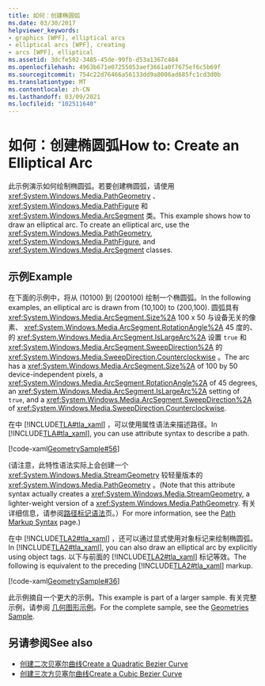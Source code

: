 ```yaml
---
title: 如何：创建椭圆弧
ms.date: 03/30/2017
helpviewer_keywords:
- graphics [WPF], elliptical arcs
- elliptical arcs [WPF], creating
- arcs [WPF], elliptical
ms.assetid: 3dcfe502-3485-45de-99fb-d53a1367c484
ms.openlocfilehash: 4963b671e07255053aef3661a0f7675ef6c5b69f
ms.sourcegitcommit: 754c22d76466a56133dd9a8006ad685fc1cd3d0b
ms.translationtype: MT
ms.contentlocale: zh-CN
ms.lasthandoff: 03/09/2021
ms.locfileid: "102511640"
---
```

# <a name="how-to-create-an-elliptical-arc"></a><span data-ttu-id="cff96-102">如何：创建椭圆弧</span><span class="sxs-lookup"><span data-stu-id="cff96-102">How to: Create an Elliptical Arc</span></span>
<span data-ttu-id="cff96-103">此示例演示如何绘制椭圆弧。若要创建椭圆弧，请使用 <xref:System.Windows.Media.PathGeometry> 、 <xref:System.Windows.Media.PathFigure> 和 <xref:System.Windows.Media.ArcSegment> 类。</span><span class="sxs-lookup"><span data-stu-id="cff96-103">This example shows how to draw an elliptical arc. To create an elliptical arc, use the <xref:System.Windows.Media.PathGeometry>, <xref:System.Windows.Media.PathFigure>, and <xref:System.Windows.Media.ArcSegment> classes.</span></span>  
  
## <a name="example"></a><span data-ttu-id="cff96-104">示例</span><span class="sxs-lookup"><span data-stu-id="cff96-104">Example</span></span>  
 <span data-ttu-id="cff96-105">在下面的示例中，将从 (10100) 到 (200100) 绘制一个椭圆弧。</span><span class="sxs-lookup"><span data-stu-id="cff96-105">In the following examples, an elliptical arc is drawn from (10,100) to (200,100).</span></span> <span data-ttu-id="cff96-106">圆弧具有 <xref:System.Windows.Media.ArcSegment.Size%2A> 100 x 50 与设备无关的像素、 <xref:System.Windows.Media.ArcSegment.RotationAngle%2A> 45 度的、的 <xref:System.Windows.Media.ArcSegment.IsLargeArc%2A> 设置 `true` 和 <xref:System.Windows.Media.ArcSegment.SweepDirection%2A> 的 <xref:System.Windows.Media.SweepDirection.Counterclockwise> 。</span><span class="sxs-lookup"><span data-stu-id="cff96-106">The arc has a <xref:System.Windows.Media.ArcSegment.Size%2A> of 100 by 50 device-independent pixels, a <xref:System.Windows.Media.ArcSegment.RotationAngle%2A> of 45 degrees, an <xref:System.Windows.Media.ArcSegment.IsLargeArc%2A> setting of `true`, and a <xref:System.Windows.Media.ArcSegment.SweepDirection%2A> of <xref:System.Windows.Media.SweepDirection.Counterclockwise>.</span></span>  

 <span data-ttu-id="cff96-107">在中 [!INCLUDE[TLA#tla_xaml](../../../includes/tlasharptla-xaml-md.md)] ，可以使用属性语法来描述路径。</span><span class="sxs-lookup"><span data-stu-id="cff96-107">In [!INCLUDE[TLA#tla_xaml](../../../includes/tlasharptla-xaml-md.md)], you can use attribute syntax to describe a path.</span></span>  
  
 [!code-xaml[GeometrySample#56](~/samples/snippets/csharp/VS_Snippets_Wpf/GeometrySample/CS/geometryattributesyntaxexample.xaml#56)]  

 <span data-ttu-id="cff96-108"> (请注意，此特性语法实际上会创建一个 <xref:System.Windows.Media.StreamGeometry> 较轻量版本的 <xref:System.Windows.Media.PathGeometry> 。</span><span class="sxs-lookup"><span data-stu-id="cff96-108">(Note that this attribute syntax actually creates a <xref:System.Windows.Media.StreamGeometry>, a lighter-weight version of a <xref:System.Windows.Media.PathGeometry>.</span></span> <span data-ttu-id="cff96-109">有关详细信息，请参阅[路径标记语法](path-markup-syntax.md)页。）</span><span class="sxs-lookup"><span data-stu-id="cff96-109">For more information, see the [Path Markup Syntax](path-markup-syntax.md) page.)</span></span>  
  
 <span data-ttu-id="cff96-110">在中 [!INCLUDE[TLA2#tla_xaml](../../../includes/tla2sharptla-xaml-md.md)] ，还可以通过显式使用对象标记来绘制椭圆弧。</span><span class="sxs-lookup"><span data-stu-id="cff96-110">In [!INCLUDE[TLA2#tla_xaml](../../../includes/tla2sharptla-xaml-md.md)], you can also draw an elliptical arc by explicitly using object tags.</span></span> <span data-ttu-id="cff96-111">以下与前面的 [!INCLUDE[TLA2#tla_xaml](../../../includes/tla2sharptla-xaml-md.md)] 标记等效。</span><span class="sxs-lookup"><span data-stu-id="cff96-111">The following is equivalent to the preceding [!INCLUDE[TLA2#tla_xaml](../../../includes/tla2sharptla-xaml-md.md)] markup.</span></span>  
  
 [!code-xaml[GeometrySample#36](~/samples/snippets/csharp/VS_Snippets_Wpf/GeometrySample/CS/pathgeometryexample.xaml#36)]  
  
 <span data-ttu-id="cff96-112">此示例摘自一个更大的示例。</span><span class="sxs-lookup"><span data-stu-id="cff96-112">This example is part of a larger sample.</span></span> <span data-ttu-id="cff96-113">有关完整示例，请参阅 [几何图形示例](https://github.com/Microsoft/WPF-Samples/tree/master/Graphics/Geometry)。</span><span class="sxs-lookup"><span data-stu-id="cff96-113">For the complete sample, see the [Geometries Sample](https://github.com/Microsoft/WPF-Samples/tree/master/Graphics/Geometry).</span></span>  
  
## <a name="see-also"></a><span data-ttu-id="cff96-114">另请参阅</span><span class="sxs-lookup"><span data-stu-id="cff96-114">See also</span></span>

- [<span data-ttu-id="cff96-115">创建二次贝塞尔曲线</span><span class="sxs-lookup"><span data-stu-id="cff96-115">Create a Quadratic Bezier Curve</span></span>](how-to-create-a-quadratic-bezier-curve.md)
- [<span data-ttu-id="cff96-116">创建三次方贝塞尔曲线</span><span class="sxs-lookup"><span data-stu-id="cff96-116">Create a Cubic Bezier Curve</span></span>](how-to-create-a-cubic-bezier-curve.md)
